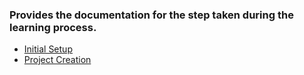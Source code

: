 ### Provides the documentation for the step taken during the learning process.
- [Initial Setup](docs/20240124180617_setup.md)
- [Project Creation](docs/20240126143624_project_creation.md)
